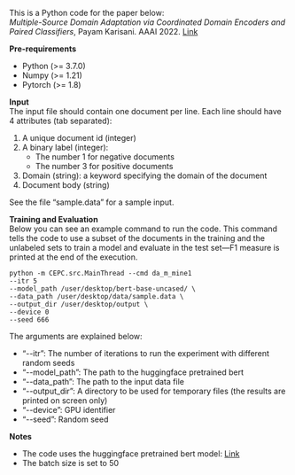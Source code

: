 This is a Python code for the paper below: <br/>
*Multiple-Source Domain Adaptation via Coordinated Domain Encoders and Paired Classifiers*, Payam Karisani. AAAI 2022. [Link](https://arxiv.org/abs/2201.11870)

**Pre-requirements**
- Python (>= 3.7.0)
- Numpy (>= 1.21)
- Pytorch (>= 1.8)

**Input**<br/>
The input file should contain one document per line. Each line should have 4 attributes (tab separated):
1) A unique document id (integer)
2) A binary label (integer):
	- The number 1 for negative documents
	- The number 3 for positive documents
3) Domain (string): a keyword specifying the domain of the document
4) Document body (string)

See the file “sample.data” for a sample input.

**Training and Evaluation**<br/>
Below you can see an example command to run the code. This command tells the code to use a subset of the documents in the training and the unlabeled sets to train a model and evaluate in the test set—F1 measure is printed at the end of the execution.
```
python -m CEPC.src.MainThread --cmd da_m_mine1 
--itr 5 
--model_path /user/desktop/bert-base-uncased/ \
--data_path /user/desktop/data/sample.data \
--output_dir /user/desktop/output \
--device 0 
--seed 666 
```

The arguments are explained below:
- “--itr”: The number of iterations to run the experiment with different random seeds
- “--model_path”: The path to the huggingface pretrained bert
- “--data_path”: The path to the input data file
- “--output_dir”: A directory to be used for temporary files (the results are printed on screen only)
- “--device”: GPU identifier
- “--seed”: Random seed

**Notes**
- The code uses the huggingface pretrained bert model: [Link](https://github.com/huggingface/transformers)
- The batch size is set to 50



